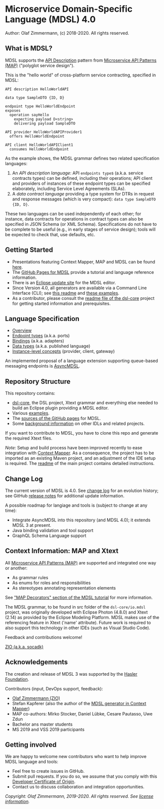Microservice Domain-Specific Language (MDSL) 4.0
================================================

Author: Olaf Zimmermann, (c) 2018-2020. All rights reserved.

## What is MDSL?

MDSL supports the [API Description](https://microservice-api-patterns.org/patterns/foundation/APIDescription) pattern from [Microservice API Patterns (MAP)](https://ozimmer.ch/patterns/2020/05/07/MAPMetaPost.html) ("polyglot service design"). 

This is the "hello world" of cross-platform service contracting, specified in MDSL: 

~~~
API description HelloWorldAPI

data type SampleDTO {ID, D} 

endpoint type HelloWorldEndpoint
exposes 
  operation sayHello 
    expecting payload D<string>  
    delivering payload SampleDTO

API provider HelloWorldAPIProvider1
  offers HelloWorldEndpoint

API client HelloWorldAPIClient1
  consumes HelloWorldEndpoint
~~~

As the example shows, the MDSL grammar defines two related specification languages:

1. An *API description language*: API `endpoints type`s (a.k.a. service contracts types) can be defined, including their operations; API client and providers of instances of these endpoint types can be specified elaborately, including Service Level Agreements (SLAs).
2. A *data contract language* providing a type system for DTRs in request and response messages (which is very compact): `data type SampleDTO {ID, D}`.

These two languages can be used independently of each other; for instance, data contracts for operations in contract types can also be specified in JSON Schema (or XML Schema). Specifications do not have to be complete to be useful (e.g., in early stages of service design); tools will be expected to check that, use defaults, etc. 


## Getting Started

* Presentations featuring Context Mapper, MAP and MDSL can be found [here](https://ozimmer.ch/papers/).
* The [GitHub Pages for MDSL](https://microservice-api-patterns.github.io//MDSL-Specification) provide a tutorial and language reference information.
* There is an [Eclipse update site](https://microservice-api-patterns.github.io//MDSL-Specification/updates/) for the MDSL editor. 
* Since Version 4.0, all generators are available via a Command Line Interface (CLI); see [this readme](./dsl-core/io.mdsl.cli/README.md) and [these examples](./examples/mdsl-standalone-example).
* As a contributor, please consult the [readme file of the dsl-core](./dsl-core/README.md) project for getting started information and prerequisites.


## Language Specification 

* [Overview](https://microservice-api-patterns.github.io//MDSL-Specification)
* [Endpoint types](https://microservice-api-patterns.github.io//MDSL-Specification/servicecontract) (a.k.a. ports)
* [Bindings](https://microservice-api-patterns.github.io//MDSL-Specification/bindings) (a.k.a. adapters)
* [Data types](https://microservice-api-patterns.github.io//MDSL-Specification/datacontract) (a.k.a. published language)
* [Instance-level concepts](https://microservice-api-patterns.github.io//MDSL-Specification/optionalparts) (provider, client, gateway)

An implemented proposal of a language extension supporting queue-based messaging endpoints is [AsyncMDSL](https://github.com/giacomodeliberali/MDSL/tree/master/examples/asyncMDSL). 


## Repository Structure 

This repository contains:

* [dsl-core](dsl-core), the DSL project, Xtext grammar and everything else needed to build an Eclipse plugin providing a MDSL editor.
* Various [examples](examples).
* The [sources of the GitHub pages](docs) for MDSL.
* Some [background information](background) on other IDLs and related projects.

If you want to contribute to MDSL, you have to clone this repo and generate the required Xtext files.

*Note:* Setup and build process have been improved recently to ease integration with [Context Mapper](https://contextmapper.org/). As a consequence, the project has to be imported as an existing Maven project, and an adjustment of the IDE setup is required. The [readme](dsl-core/README.md) of the main project contains detailed instructions.


## Change Log

The current version of MDSL is 4.0. See [change log](changelog.md) for an evolution history; see GitHub [release notes](https://github.com/Microservice-API-Patterns/MDSL-Specification/releases) for additional update information.

A possible roadmap for langiage and tools is (subject to change at any time): 

* Integrate AsyncMDSL into this repository (and MDSL 4.0); it extends MDSL 3 at present.
* Java binding validation and tool support
* GraphQL Schema Language support


## Context Information: MAP and Xtext

All [Microservice API Patterns (MAP)](https://microservice-api-patterns.org/) are supported and integrated one way or another:

* As grammar rules
* As enums for roles and responsibilities
* As stereotypes annotating representation elements

See ["MAP Decorators" section of the MDSL tutorial](https://microservice-api-patterns.github.io//MDSL-Specification/tutorial) for more information. <!-- TODO copy one-pager in SummerSoC paper to GitHub pages or elsewhere in repo -->

The MDSL grammar, to be found in src folder of the `dsl-core/io.mdsl` project, was originally developed with Eclipse Photon (4.8.0) and Xtext (2.14) as provided by the Eclipse Modeling Platform. MDSL makes use of the referencing feature in Xtext ('name' attribute). Future work is required to also support  this technology in other IDEs (such as Visual Studio Code).

Feedback and contributions welcome!

[ZIO (a.k.a. socadk)](https://ozimmer.ch/index.html)


##  Acknowledgements 

The creation and release of MDSL 3 was supported by the [Hasler Foundation](https://haslerstiftung.ch/en/welcome-to-the-hasler-foundation/).

Contributors (input, DevOps support, feedback): 

* [Olaf Zimmermann (ZIO)](https://ozimmer.ch)
* Stefan Kapferer (also the author of the [MDSL generator in Context Mapper](https://contextmapper.org/docs/mdsl/))
* MAP co-authors: Mirko Stocker, Daniel Lübke, Cesare Pautasso, Uwe Zdun
* Bachelor ans master students
* MS 2019 and VSS 2019 participants 


## Getting involved 

We are happy to welcome new contributors who want to help improve MDSL language and tools:

* Feel free to create issues in GitHub.
* Submit pull requests. If you do so, we assume that you comply with this [Developer Certificate of Origin](https://developercertificate.org/).
* Contact us to discuss collaboration and integration opportunities.

<!-- Please review our contribution rules/code of conduct upfront. Thank you! 
https://github.com/cloudevents/spec/blob/master/CONTRIBUTING.md

-->

*Copyright: Olaf Zimmermann, 2019-2020. All rights reserved. See [license information](/LICENSE).*
